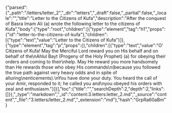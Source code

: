 {"parsed":{"_path":"/letters/letter_2","_dir":"letters","_draft":false,"_partial":false,"_locale":"","title":"Letter to the Citizens of Kufa","description":"After the conquest of Basra Imam Ali (a) wrote the following letter to the citizens of Kufa","body":{"type":"root","children":[{"type":"element","tag":"h1","props":{"id":"letter-to-the-citizens-of-kufa"},"children":[{"type":"text","value":"Letter to the Citizens of Kufa"}]},{"type":"element","tag":"p","props":{},"children":[{"type":"text","value":"O' Citizens of Kufa! May the Merciful Lord reward you on His behalf and on behalf of the\nAhlul Bayt (Progeny of the Holy Prophet) (a) for obeying their orders and coming to their\nhelp. May He reward you more handsomely than He rewards those who obey His commands\n(because you followed the true path against very heavy odds and in spite of alluring\nenticements).\nYou have done your duty. You heard the call of your Amir, responded to it; he called you and\nyou obeyed his orders with zeal and enthusiasm."}]}],"toc":{"title":"","searchDepth":2,"depth":2,"links":[]}},"_type":"markdown","_id":"content:3.letters:letter_2.md","_source":"content","_file":"3.letters/letter_2.md","_extension":"md"},"hash":"GrpRa60aBm"}